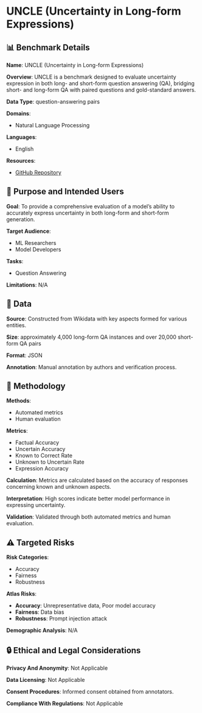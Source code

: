 # UNCLE (Uncertainty in Long-form Expressions)

## 📊 Benchmark Details

**Name**: UNCLE (Uncertainty in Long-form Expressions)

**Overview**: UNCLE is a benchmark designed to evaluate uncertainty expression in both long- and short-form question answering (QA), bridging short- and long-form QA with paired questions and gold-standard answers.

**Data Type**: question-answering pairs

**Domains**:
- Natural Language Processing

**Languages**:
- English

**Resources**:
- [GitHub Repository](https://github.com/rhyang2021/UNCLE)

## 🎯 Purpose and Intended Users

**Goal**: To provide a comprehensive evaluation of a model’s ability to accurately express uncertainty in both long-form and short-form generation.

**Target Audience**:
- ML Researchers
- Model Developers

**Tasks**:
- Question Answering

**Limitations**: N/A

## 💾 Data

**Source**: Constructed from Wikidata with key aspects formed for various entities.

**Size**: approximately 4,000 long-form QA instances and over 20,000 short-form QA pairs

**Format**: JSON

**Annotation**: Manual annotation by authors and verification process.

## 🔬 Methodology

**Methods**:
- Automated metrics
- Human evaluation

**Metrics**:
- Factual Accuracy
- Uncertain Accuracy
- Known to Correct Rate
- Unknown to Uncertain Rate
- Expression Accuracy

**Calculation**: Metrics are calculated based on the accuracy of responses concerning known and unknown aspects.

**Interpretation**: High scores indicate better model performance in expressing uncertainty.

**Validation**: Validated through both automated metrics and human evaluation.

## ⚠️ Targeted Risks

**Risk Categories**:
- Accuracy
- Fairness
- Robustness

**Atlas Risks**:
- **Accuracy**: Unrepresentative data, Poor model accuracy
- **Fairness**: Data bias
- **Robustness**: Prompt injection attack

**Demographic Analysis**: N/A

## 🔒 Ethical and Legal Considerations

**Privacy And Anonymity**: Not Applicable

**Data Licensing**: Not Applicable

**Consent Procedures**: Informed consent obtained from annotators.

**Compliance With Regulations**: Not Applicable
